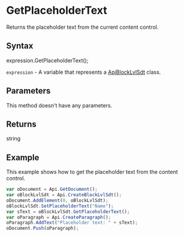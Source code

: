 # GetPlaceholderText

Returns the placeholder text from the current content control.

## Syntax

expression.GetPlaceholderText();

`expression` - A variable that represents a [ApiBlockLvlSdt](../ApiBlockLvlSdt.md) class.

## Parameters

This method doesn't have any parameters.

## Returns

string

## Example

This example shows how to get the placeholder text from the content control.

```javascript
var oDocument = Api.GetDocument();
var oBlockLvlSdt = Api.CreateBlockLvlSdt();
oDocument.AddElement(0, oBlockLvlSdt);
oBlockLvlSdt.SetPlaceholderText("Name");
var sText = oBlockLvlSdt.GetPlaceholderText();
var oParagraph = Api.CreateParagraph();
oParagraph.AddText("Placeholder text: " + sText);
oDocument.Push(oParagraph);
```
